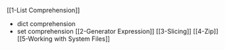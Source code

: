 [[1-List Comprehension]]
 * dict comprehension
 * set comprehension
[[2-Generator Expression]]
[[3-Slicing]]
[[4-Zip]]
[[5-Working with System Files]]